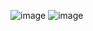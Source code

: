 ![image](https://github.com/JaimeVillalbaO/DontStopWritingApp-Gui-Advanced-Day-90/assets/152451848/c4e98855-d078-468d-b21e-4fe59410b115)
![image](https://github.com/JaimeVillalbaO/DontStopWritingApp-Gui-Advanced-Day-90/assets/152451848/184d321c-4b0b-48c0-8a62-cb0dbbbf4348)
